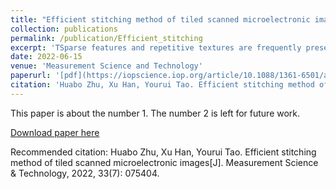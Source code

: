 ```yaml
---
title: "Efficient stitching method of tiled scanned microelectronic images"
collection: publications
permalink: /publication/Efficient_stitching
excerpt: 'TSparse features and repetitive textures are frequently presented in microelectronic microscopic images. Therefore, it is challenging for image stitching to meet the requirements of high-speed precision manufacturing. A novel image stitching method for tiled images is proposed to generate panoramic images of microelectronics quickly and accurately. According to the preset scan trajectory, grids were established between adjacent images for feature matching. The clustering algorithm was used to screen reasonable and multiple sets of registrations. Then, all registrations were used as connecting edges, and images were used as nodes, to create a multigraph. The unique registration in multigraph was solved by a non-linear minimization problem with linear constraints. Finally, image transformations were computed in global optimization for rendering panoramic images via image warping. The experimental results show that the proposed method improves the stability and efficiency of image stitching, furthermore, it maintains an equivalent level of precision as the Fiji and microscopy image stitching tool methods.'
date: 2022-06-15
venue: 'Measurement Science and Technology'
paperurl: '[pdf](https://iopscience.iop.org/article/10.1088/1361-6501/ac632a)'
citation: 'Huabo Zhu, Xu Han, Yourui Tao. Efficient stitching method of tiled scanned microelectronic images [J]. Measurement Science & Technology, 2022, 33(7): 075404.'
---
```

This paper is about the number 1. The number 2 is left for future work.

[Download paper here](https://iopscience.iop.org/article/10.1088/1361-6501/ac632a)

Recommended citation: Huabo Zhu, Xu Han, Yourui Tao. Efficient stitching method of tiled scanned microelectronic images[J]. Measurement Science & Technology, 2022, 33(7): 075404.
